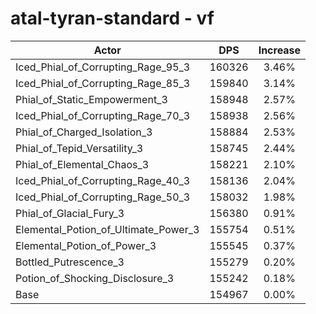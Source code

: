 # atal-tyran-standard - vf
| Actor | DPS | Increase |
|---|:---:|:---:|
|Iced_Phial_of_Corrupting_Rage_95_3|160326|3.46%|
|Iced_Phial_of_Corrupting_Rage_85_3|159840|3.14%|
|Phial_of_Static_Empowerment_3|158948|2.57%|
|Iced_Phial_of_Corrupting_Rage_70_3|158938|2.56%|
|Phial_of_Charged_Isolation_3|158884|2.53%|
|Phial_of_Tepid_Versatility_3|158745|2.44%|
|Phial_of_Elemental_Chaos_3|158221|2.10%|
|Iced_Phial_of_Corrupting_Rage_40_3|158136|2.04%|
|Iced_Phial_of_Corrupting_Rage_50_3|158032|1.98%|
|Phial_of_Glacial_Fury_3|156380|0.91%|
|Elemental_Potion_of_Ultimate_Power_3|155754|0.51%|
|Elemental_Potion_of_Power_3|155545|0.37%|
|Bottled_Putrescence_3|155279|0.20%|
|Potion_of_Shocking_Disclosure_3|155242|0.18%|
|Base|154967|0.00%|
